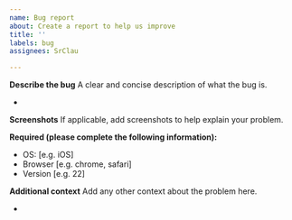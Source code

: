 ```yaml
---
name: Bug report
about: Create a report to help us improve
title: ''
labels: bug
assignees: SrClau

---
```


**Describe the bug**
A clear and concise description of what the bug is.

-

**Screenshots**
If applicable, add screenshots to help explain your problem.

**Required (please complete the following information):**
 - OS: [e.g. iOS]
 - Browser [e.g. chrome, safari]
 - Version [e.g. 22]

**Additional context**
Add any other context about the problem here.

-
